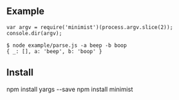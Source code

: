 ## Example 
```
var argv = require('minimist')(process.argv.slice(2));
console.dir(argv);
```
```
$ node example/parse.js -a beep -b boop
{ _: [], a: 'beep', b: 'boop' }
```
## Install 

npm install yargs --save
npm install minimist
